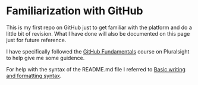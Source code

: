 # Familiarization with GitHub

This is my first repo on GitHub just to get familiar with the platform and do a little bit of revision. What I have done will also be documented on this page just for future reference.

I have specifically followed the [GitHub Fundamentals](https://app.pluralsight.com/library/courses/github-fundamentals) course on Pluralsight to help give me some guidence.

For help with the syntax of the README.md file I referred to [Basic writing and formatting syntax](https://help.github.com/en/articles/basic-writing-and-formatting-syntax).